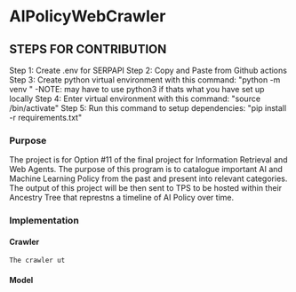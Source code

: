 # AIPolicyWebCrawler

## STEPS FOR CONTRIBUTION

Step 1: Create .env for SERPAPI
Step 2: Copy and Paste from Github actions 
Step 3: Create python virtual environment with this command:  "python -m venv <virtual-environment-name>"
    -NOTE: may have to use python3 if thats what you have set up locally
Step 4: Enter virtual environment with this command: "source <virtual-environment-name>/bin/activate"
Step 5: Run this command to setup dependencies: "pip install -r requirements.txt"


### Purpose 
The project is for Option #11 of the final project for Information Retrieval and Web Agents. The purpose of this program is 
to catalogue important AI and Machine Learning Policy from the past and present into relevant categories. The output of this project
will be then sent to TPS to be hosted within their Ancestry Tree that represtns a timeline of AI Policy over time.

### Implementation
####    Crawler
    The crawler ut


####    Model
